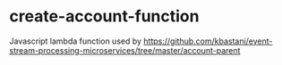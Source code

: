 # create-account-function
Javascript lambda function used by https://github.com/kbastani/event-stream-processing-microservices/tree/master/account-parent
